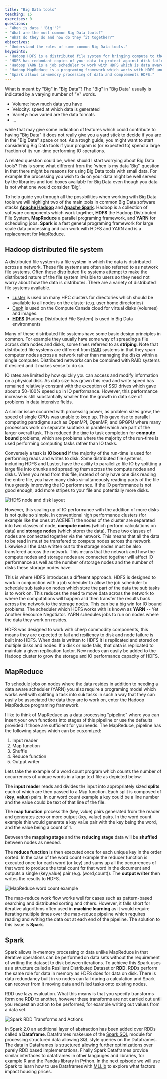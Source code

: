 ```yaml
---
title: "Big Data tools"
teaching: 15
exercises: 0
questions:
- "When is data ''Big''?"
- "What are the most common Big Data tools?"
- "What do they do and how do they fit together?"
objectives:
- "Understand the roles of some common Big Data tools."
keypoints:
- "Hadoop HDFS is a distributed file system for bringing compute to the data."
- "HDFS has redundant copies of your data to protect against disk failures."
- "Hadoop YARN is a job scheduler to work with HDFS which is data aware."
- "Hadoop MapReduce is a programing framework which works with HDFS and YARN."
- "Spark allows in-memory processing of data and complements HDFS."
---
```


What is meant by "Big" in "Big Data"? The "Big" in "Big Data" usually is indicated by a varying number of "V" words.

* Volume: how much data you have
* Velocity: speed at which data is generated
* Variety: how varied are the data formats
* ...

while that may give some indication of features which could contribute to having "Big Data" it does not really give you a yard stick to decide if you are in the "Big Data" space or not. As a rough guide, you might want to start considering Big Data tools if your program is (or expected to) spend a large fraction of its run-time performing IO operations.

A related question could be, when should I start worrying about Big Data tools? This is some what different from the 'when is my data 'Big'' question in that there might be reasons for using Big Data tools with small data. For example the processing you wish to do on your data might be well served by the libraries and tool boxes available for Big Data even though you data is not what one would consider 'Big'.

To help guide you through all the possibilities when working with Big Data tools we will highlight two of the main tools in common Big Data software stacks **[Apache Hadoop](http://hadoop.apache.org/)** and **[Apache Spark](https://spark.apache.org/)**. Hadoop is a collection of software components which work together, **HDFS** the Hadoop Distributed File System, **MapReduce** a parallel programing framework, and **YARN** for scheduling jobs. **Spark** is a fast general programing framework for large scale data processing and can work with HDFS and YARN and is a replacement for MapReduce.

## Hadoop distributed file system

A distributed file system is a file system in which the data is distributed across a network. These file systems are often also referred to as network file systems. Often these distributed file systems attempt to make the distributed nature of the file system invisible to users so they need not worry about how the data is distributed. There are a variety of distributed file systems available.
* [Luster](https://en.wikipedia.org/wiki/Lustre_(file_system)) is used on many HPC clusters for directories which should be available to all nodes on the cluster (e.g. user home directories)
* [Ceph](https://en.wikipedia.org/wiki/Ceph_(software)) is used on the Compute Canada cloud for virtual disks (volumes) and images.
* **[HDFS](https://en.wikipedia.org/wiki/Apache_Hadoop#Hadoop_distributed_file_system)**  (Hadoop Distributed File System) is used in Big Data environments

Many of these distributed file systems have some basic design principles in common. For example they usually have some way of spreading a file across data nodes and disks, some times referred to as **striping**. Note that distributed file systems are different from [RAID](https://en.wikipedia.org/wiki/RAID) systems in that they span computer nodes across a network rather than managing the disks within a single computer. Distributed networks can be combined with RAID systems if desired and it makes sense to do so.

IO rates are limited by how quickly you can access and modify information on a physical disk. As data size has grown this read and write speed has remained relatively constant with the exception of SSD drives which gave about a 50-100% speed up in IO performance. However, this performance increase is still substantially smaller than the growth in data size of problems in data intensive fields.

A similar issue occurred with processing power, as problem sizes grew, the speed of single CPUs was unable to keep up. This gave rise to parallel computing paradigms such as OpenMPI, OpenMP, and GPGPU where many processors work on separate subtasks in parallel which are part of the larger overall task. This reduced the time to task completion for **compute bound** problems, which are problems where the majority of the run-time is used performing computing tasks rather than IO tasks.

Conversely a task is **IO bound** if the majority of the run-time is used for performing reads and writes to disk. Some distributed file systems, including HDFS and Luster, have the ability to parallelize file IO by splitting a large file into chunks and spreading them across the compute nodes and disks. When you read from this file, instead of only have one disk reading the entire file, you have many disks simultaneously reading parts of the file thus greatly improving the IO performance. If the IO performance is not good enough, add more stripes to your file and potentially more disks.

![HDfS node and disk layout](../fig/big_data_tools/HDFS-node-disk-layout.png)

However, this scaling up of IO performance with the addition of more disks is not quite so simple. In conventional high performance clusters (for example like the ones at ACENET) the nodes of the cluster are separated into two classes of node, **compute nodes** (which perform calculations on data) and **storage nodes** (which stores the data). These two classes of nodes are connected together via the network. This means that all the data to be read in must be transfered to compute nodes across the network. Likewise all the data written out to the storage nodes must be also transfered across the network. This means that the network and how the compute nodes and storage nodes are connected together will affect IO performance as well as the number of storage nodes and the number of disks these storage nodes have. 

This is where HDFS introduces a different approach. HDFS is designed to work in conjunction with a job scheduler to allow the job scheduler to schedule sub tasks on nodes which store the part of the data the sub tasks is to work on. This reduces the need to move data across the network to where the computations will happen and then transfer the results back across the network to the storage nodes. This can be a big win for IO bound problems. The scheduler which HDFS works with is known as **YARN** -- Yet Another Resource Negotiator. YARN schedules jobs to run on nodes where the data they work on resides.

HDFS was designed to work with cheep commodity components, this means they are expected to fail and resiliency to disk and node failure is built into HDFS. When data is written to HDFS it is replicated and stored on multiple disks and nodes. If a disk or node fails, that data is replicated to maintain a given replication factor. New nodes can easily be added to the Hadoop cluster to grow the storage and IO performance capacity of HDFS.

## MapReduce

To schedule jobs on nodes where the data resides in addition to needing a data aware scheduler (YARN) you also require a programing model which works well with splitting a task into sub tasks in such a way that they can easily be associated the data they are to work on, enter the Hadoop MapReduce programing framework.

I like to think of MapReduce as a data processing "pipeline" where you can insert your own functions into stages of this pipeline or use the defaults provided if those are sufficient for you needs. The MapReduce, pipeline has the following stages which can be customized:
1. Input reader
2. Map function
3. Shuffle
5. Reduce function
6. Output writer

Lets take the example of a word count program which counts the number of occurrences of unique words in a large text file as depicted below.

The **input reader** reads and divides the input into appropriately sized **splits** each of which are then passed to a Map function. Each split is composed of (**key**, **value**) pairs. In our word count example a key could be a line number and the value could be text of that line of the file. 

The **map function** process the (key, value) pairs generated from the reader and generates zero or more output (key, value) pairs. In the word count example this would generate a key value pair with the key being the word, and the value being a count of 1.

Between the **mapping stage** and the **reducing stage** data will be **shuffled** between nodes as needed.

The **reduce function** is then executed once for each unique key in the order sorted. In the case of the word count example the reducer function is executed once for each word (or key) and sums up all the occurrences of that word to produce the total count for that word in the document and outputs a single (key,value) pair (e.g. (word,count)). The **output writer** then writes the results to HDFS.

![MapReduce word count example](../fig/big_data_tools/MapReduceWordCount_TP.png)

The map-reduce work flow works well for cases such as pattern-based searching and distributed sorting and others. However, it falls short for iterative algorithms often used in **machine learning** as it would require iterating multiple times over the map-reduce pipeline which requires reading and writing the data out at each end of the pipeline. The solution to this issue is **Spark**.

## Spark

Spark allows in-memory processing of data unlike MapReduce in that iterative operations can be performed on data sets without the requirement of writing the dataset to disk between iterations. To achieve this Spark uses as a structure called a Resilient Distributed Dataset or **RDD**. RDDs perform the same role for data in memory as HDFS does for data on disk. There is data redundancy built in so nodes can fail during a calculation and Spark can recover from it moving data and failed tasks onto existing nodes.

RDD use lazy evaluation. What this means is that you specify transforms form one RDD to another, however these transforms are not carried out until you request an action to be performed, for example writing out values from a data set.

![Spark RDD Transforms and Actions](../fig/big_data_tools/Spark-RDD-Transforms-and-actions.png)

In Spark 2.0 an additional layer of abstraction has been added over RDDs called a **Dataframe**. Dataframes make use of the [Spark SQL](http://spark.apache.org/sql/) module for processing structured data allowing SQL style queries on the Dataframes. The data in Dataframes is structured allowing further optimizations over purely RDD based implementations. Finally Spark Dataframes provide similar interfaces to dataframes in other langauges and libraries, for example  R and the Pandas library in Python. In the next episode we will use Spark to learn how to use Dataframes with [MLLib](https://spark.apache.org/mllib/) to explore what factors impact housing prices.